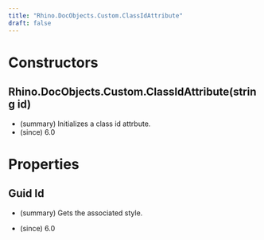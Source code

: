 ```yaml
---
title: "Rhino.DocObjects.Custom.ClassIdAttribute"
draft: false
---
```


# Constructors
## Rhino.DocObjects.Custom.ClassIdAttribute(string id)
- (summary) Initializes a class id attrbute.
- (since) 6.0
# Properties
## Guid Id
- (summary) 
     Gets the associated style.
     
- (since) 6.0
